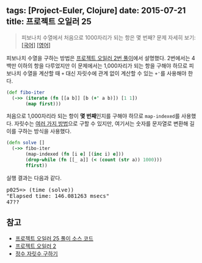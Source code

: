 tags: [Project-Euler, Clojure]
date: 2015-07-21
title: 프로젝트 오일러 25
---
> 피보나치 수열에서 처음으로 1000자리가 되는 항은 몇 번째?
> 문제 자세히 보기: [[국어]](http://euler.synap.co.kr/prob_detail.php?id=25) [[영어]](https://projecteuler.net/problem=25)

피보나치 수열을 구하는 방법은 [프로젝트 오일러 2번 풀이](/2015/project-euler-002/)에서 설명했다. 2번에서는 4백만 이하의 항을 다루었지만 이 문제에서는 1,000자리가 되는 항을 구해야 하므로 피보나치 수열을 계산할 때 `+` 대신 자릿수에 관계 없이 계산할 수 있는 `+'`를 사용해야 한다.<!--more-->

```clojure
(def fibo-iter
  (->> (iterate (fn [[a b]] [b (+' a b)]) [1 1])
       (map first)))
```

처음으로 1,000자리라 되는 항이 **몇 번째**인지를 구해야 하므로 `map-indexed`를 사용했다. 자릿수는 [여러 가지 방법](/2015/number-of-digits/)으로 구할 수 있지만, 여기서는 숫자를 문자열로 변환해 길이를 구하는 방식을 사용했다.

```clojure
(defn solve []
  (->> fibo-iter
       (map-indexed (fn [i e] [(inc i) e]))
       (drop-while (fn [[_ a]] (< (count (str a)) 1000)))
       ffirst))
```

실행 결과는 다음과 같다.

<pre class="console">p025=> (time (solve))
"Elapsed time: 146.081263 msecs"
47??
</pre>

## 참고
* [프로젝트 오일러 25 풀이 소스 코드](https://github.com/ntalbs/euler/blob/master/src/p025.clj)
* [프로젝트 오일러 2](/2015/project-euler-002/)
* [정수 자릿수 구하기](/2015/number-of-digits/)
